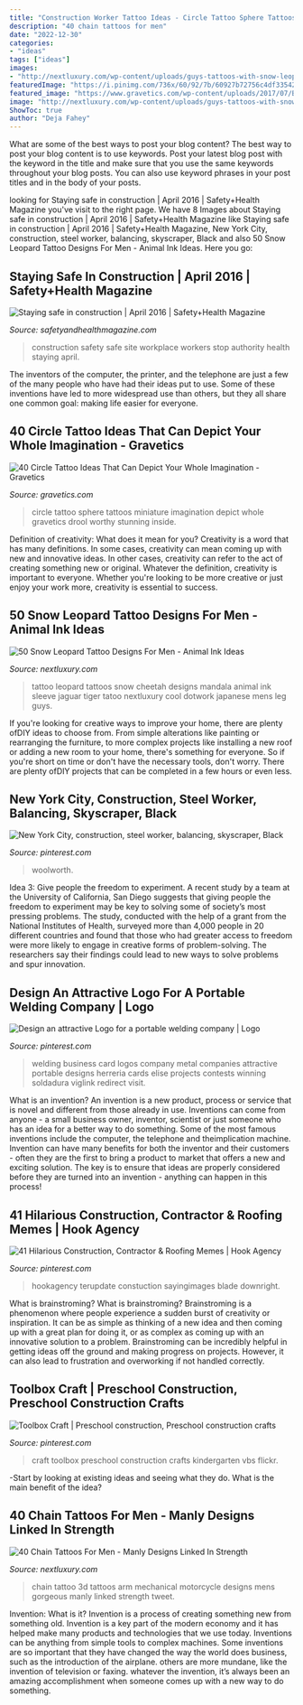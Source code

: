 ```yaml
---
title: "Construction Worker Tattoo Ideas - Circle Tattoo Sphere Tattoos Miniature Imagination Depict Whole Gravetics Drool Worthy Stunning Inside"
description: "40 chain tattoos for men"
date: "2022-12-30"
categories:
- "ideas"
tags: ["ideas"]
images:
- "http://nextluxury.com/wp-content/uploads/guys-tattoos-with-snow-leopard-design.jpg"
featuredImage: "https://i.pinimg.com/736x/60/92/7b/60927b72756c4df335424897faf8aa33--kindergarten-class-community-helpers.jpg"
featured_image: "https://www.gravetics.com/wp-content/uploads/2017/07/Bedroom-Miniture-Circle-Tattoo.jpg"
image: "http://nextluxury.com/wp-content/uploads/guys-tattoos-with-snow-leopard-design.jpg"
ShowToc: true
author: "Deja Fahey"
---
```



What are some of the best ways to post your blog content?
The best way to post your blog content is to use keywords. Post your latest blog post with the keyword in the title and make sure that you use the same keywords throughout your blog posts. You can also use keyword phrases in your post titles and in the body of your posts.

	

		
looking for Staying safe in construction | April 2016 | Safety+Health Magazine you've visit to the right page. We have 8 Images about Staying safe in construction | April 2016 | Safety+Health Magazine like Staying safe in construction | April 2016 | Safety+Health Magazine, New York City, construction, steel worker, balancing, skyscraper, Black and also 50 Snow Leopard Tattoo Designs For Men - Animal Ink Ideas. Here you go:
		
    
## Staying Safe In Construction | April 2016 | Safety+Health Magazine

<img loading=lazy src="https://www.safetyandhealthmagazine.com/ext/resources/images/2016/04-april/construction-safety.jpg?height=635&amp;t=1458739490&amp;width=1200" onerror="this.onerror=null;this.src='https://tse2.mm.bing.net/th?id=OIP.jDz_o1YyZm2VFfhSWS7DlQAAAA&amp;pid=15.1';" alt="Staying safe in construction | April 2016 | Safety+Health Magazine">

_Source: safetyandhealthmagazine.com_

>construction safety safe site workplace workers stop authority health staying april. 

	

The inventors of the computer, the printer, and the telephone are just a few of the many people who have had their ideas put to use. Some of these inventions have led to more widespread use than others, but they all share one common goal: making life easier for everyone.

    
## 40 Circle Tattoo Ideas That Can Depict Your Whole Imagination - Gravetics

<img loading=lazy src="https://www.gravetics.com/wp-content/uploads/2017/07/Bedroom-Miniture-Circle-Tattoo.jpg" onerror="this.onerror=null;this.src='https://tse4.mm.bing.net/th?id=OIP.fDM5lOqM06NT-4v2-hAXgAHaHa&amp;pid=15.1';" alt="40 Circle Tattoo Ideas That Can Depict Your Whole Imagination - Gravetics">

_Source: gravetics.com_

>circle tattoo sphere tattoos miniature imagination depict whole gravetics drool worthy stunning inside. 

	

Definition of creativity: What does it mean for you?
Creativity is a word that has many definitions. In some cases, creativity can mean coming up with new and innovative ideas. In other cases, creativity can refer to the act of creating something new or original. Whatever the definition, creativity is important to everyone. Whether you're looking to be more creative or just enjoy your work more, creativity is essential to success.

    
## 50 Snow Leopard Tattoo Designs For Men - Animal Ink Ideas

<img loading=lazy src="http://nextluxury.com/wp-content/uploads/guys-tattoos-with-snow-leopard-design.jpg" onerror="this.onerror=null;this.src='https://tse1.mm.bing.net/th?id=OIP.aqAYKNE-zzZnkBtMQTspewHaHa&amp;pid=15.1';" alt="50 Snow Leopard Tattoo Designs For Men - Animal Ink Ideas">

_Source: nextluxury.com_

>tattoo leopard tattoos snow cheetah designs mandala animal ink sleeve jaguar tiger tatoo nextluxury cool dotwork japanese mens leg guys. 

	

If you're looking for creative ways to improve your home, there are plenty ofDIY ideas to choose from. From simple alterations like painting or rearranging the furniture, to more complex projects like installing a new roof or adding a new room to your home, there's something for everyone. So if you're short on time or don't have the necessary tools, don't worry. There are plenty ofDIY projects that can be completed in a few hours or even less.

    
## New York City, Construction, Steel Worker, Balancing, Skyscraper, Black

<img loading=lazy src="https://i.pinimg.com/736x/7f/69/84/7f6984d9923fc89a0a4ab22f3911ce60.jpg" onerror="this.onerror=null;this.src='https://tse3.mm.bing.net/th?id=OIP.a5QQeHxvSt7YG0WTNMk1QAHaLa&amp;pid=15.1';" alt="New York City, construction, steel worker, balancing, skyscraper, Black">

_Source: pinterest.com_

>woolworth. 

	

Idea 3: Give people the freedom to experiment.
A recent study by a team at the University of California, San Diego suggests that giving people the freedom to experiment may be key to solving some of society’s most pressing problems. The study, conducted with the help of a grant from the National Institutes of Health, surveyed more than 4,000 people in 20 different countries and found that those who had greater access to freedom were more likely to engage in creative forms of problem-solving. The researchers say their findings could lead to new ways to solve problems and spur innovation.

    
## Design An Attractive Logo For A Portable Welding Company | Logo

<img loading=lazy src="https://i.pinimg.com/736x/69/c1/d0/69c1d0a2e8b5e4668daec40dca67db36--welding-logo-welding-companies.jpg" onerror="this.onerror=null;this.src='https://tse1.mm.bing.net/th?id=OIP.4t-sYEdAJ9AbhV10X9KqxgHaHa&amp;pid=15.1';" alt="Design an attractive Logo for a portable welding company | Logo">

_Source: pinterest.com_

>welding business card logos company metal companies attractive portable designs herreria cards elise projects contests winning soldadura viglink redirect visit. 

	

What is an invention?
An invention is a new product, process or service that is novel and different from those already in use. Inventions can come from anyone - a small business owner, inventor, scientist or just someone who has an idea for a better way to do something. Some of the most famous inventions include the computer, the telephone and theimplication machine. 
Invention can have many benefits for both the inventor and their customers - often they are the first to bring a product to market that offers a new and exciting solution. The key is to ensure that ideas are properly considered before they are turned into an invention - anything can happen in this process!

    
## 41 Hilarious Construction, Contractor &amp; Roofing Memes | Hook Agency

<img loading=lazy src="https://i.pinimg.com/originals/bd/c6/98/bdc69874634d53cbb9ca0a29213e801a.jpg" onerror="this.onerror=null;this.src='https://tse3.mm.bing.net/th?id=OIP.zqQL5p1NWOmE-Rhu9Y19HAHaJ4&amp;pid=15.1';" alt="41 Hilarious Construction, Contractor &amp; Roofing Memes | Hook Agency">

_Source: pinterest.com_

>hookagency terupdate constuction sayingimages blade downright. 

	

What is brainstroming?
What is brainstroming? Brainstroming is a phenomenon where people experience a sudden burst of creativity or inspiration. It can be as simple as thinking of a new idea and then coming up with a great plan for doing it, or as complex as coming up with an innovative solution to a problem. Brainstroming can be incredibly helpful in getting ideas off the ground and making progress on projects. However, it can also lead to frustration and overworking if not handled correctly.

    
## Toolbox Craft | Preschool Construction, Preschool Construction Crafts

<img loading=lazy src="https://i.pinimg.com/736x/60/92/7b/60927b72756c4df335424897faf8aa33--kindergarten-class-community-helpers.jpg" onerror="this.onerror=null;this.src='https://tse1.mm.bing.net/th?id=OIP.w_uBCM7q5JjEqQwNoEH1ngHaFj&amp;pid=15.1';" alt="Toolbox Craft | Preschool construction, Preschool construction crafts">

_Source: pinterest.com_

>craft toolbox preschool construction crafts kindergarten vbs flickr. 

	

-Start by looking at existing ideas and seeing what they do. What is the main benefit of the idea? 

    
## 40 Chain Tattoos For Men - Manly Designs Linked In Strength

<img loading=lazy src="http://nextluxury.com/wp-content/uploads/mens-motorcycle-chain-tattoo.jpg" onerror="this.onerror=null;this.src='https://tse3.mm.bing.net/th?id=OIP.rmplp9u7AHNiSmUZNVJQDgHaIl&amp;pid=15.1';" alt="40 Chain Tattoos For Men - Manly Designs Linked In Strength">

_Source: nextluxury.com_

>chain tattoo 3d tattoos arm mechanical motorcycle designs mens gorgeous manly linked strength tweet. 

	

Invention: What is it?
Invention is a process of creating something new from something old. Invention is a key part of the modern economy and it has helped make many products and technologies that we use today. Inventions can be anything from simple tools to complex machines. Some inventions are so important that they have changed the way the world does business, such as the introduction of the airplane. others are more mundane, like the invention of television or faxing. whatever the invention, it’s always been an amazing accomplishment when someone comes up with a new way to do something.

